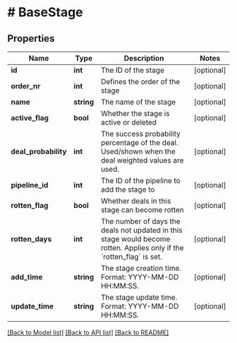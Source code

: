 # # BaseStage

## Properties

Name | Type | Description | Notes
------------ | ------------- | ------------- | -------------
**id** | **int** | The ID of the stage | [optional]
**order_nr** | **int** | Defines the order of the stage | [optional]
**name** | **string** | The name of the stage | [optional]
**active_flag** | **bool** | Whether the stage is active or deleted | [optional]
**deal_probability** | **int** | The success probability percentage of the deal. Used/shown when the deal weighted values are used. | [optional]
**pipeline_id** | **int** | The ID of the pipeline to add the stage to | [optional]
**rotten_flag** | **bool** | Whether deals in this stage can become rotten | [optional]
**rotten_days** | **int** | The number of days the deals not updated in this stage would become rotten. Applies only if the &#x60;rotten_flag&#x60; is set. | [optional]
**add_time** | **string** | The stage creation time. Format: YYYY-MM-DD HH:MM:SS. | [optional]
**update_time** | **string** | The stage update time. Format: YYYY-MM-DD HH:MM:SS. | [optional]

[[Back to Model list]](../README.md#documentation-for-models) [[Back to API list]](../README.md#documentation-for-api-endpoints) [[Back to README]](../README.md)

